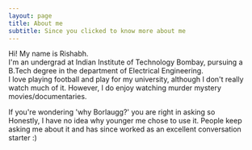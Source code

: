 ```yaml
---
layout: page
title: About me
subtitle: Since you clicked to know more about me
---
```

<!--<p align="center">
<img src="https://github.com/borlaugg/borlaugg.github.io/assets/81488614/9975ae0a-bd46-4c92-9829-45284d1c79f2" alt="drawing" width="150"/>                  
</p>-->
  
Hi! My name is Rishabh.                             
I'm an undergrad at Indian Institute of Technology Bombay, pursuing a B.Tech degree in the department of Electrical Engineering.             
I love playing football and play for my university, although I don't really watch much of it. However, I do enjoy watching murder mystery movies/documentaries.


If you're wondering 'why Borlaugg?' you are right in asking so                              
Honestly, I have no idea why younger me chose to use it. People keep asking me about it and has since worked as an excellent conversation starter :)
